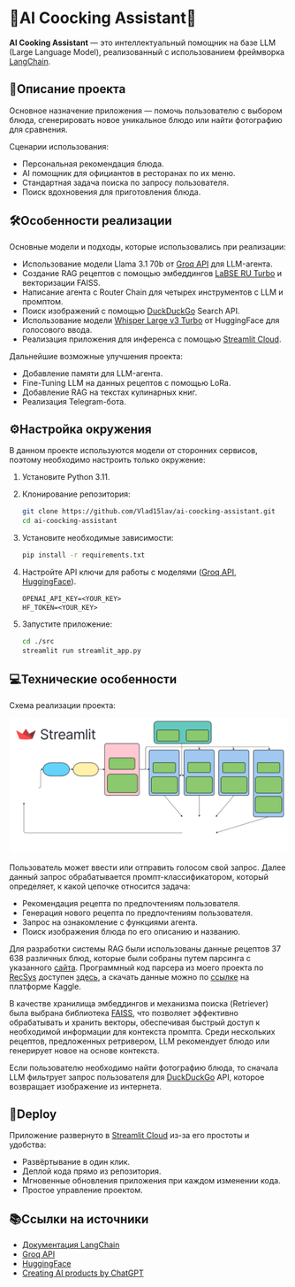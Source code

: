 # 🍳AI Coocking Assistant🤖

**AI Cooking Assistant** — это интеллектуальный помощник на базе LLM (Large Language Model), реализованный с использованием фреймворка [LangChain](https://langchain.com).

## 📖Описание проекта

Основное назначение приложения — помочь пользователю с выбором блюда, сгенерировать новое уникальное блюдо или найти фотографию для сравнения.

Сценарии использования:
- Персональная рекомендация блюда.
- AI помощник для официантов в ресторанах по их меню.
- Стандартная задача поиска по запросу пользователя.
- Поиск вдохновения для приготовления блюда.

## 🛠️Особенности реализации

Основные модели и подходы, которые использовались при реализации:
- Использование модели Llama 3.1 70b от [Groq API](https://console.groq.com) для LLM-агента.
- Создание RAG рецептов с помощью эмбеддингов [LaBSE RU Turbo](https://huggingface.co/sergeyzh/LaBSE-ru-turbo) и векторизации FAISS.
- Написание агента с Router Chain для четырех инструментов с LLM и промптом.
- Поиск изображений с помощью [DuckDuckGo](https://pypi.org/project/duckduckgo-search/#4-images---image-search-by-duckduckgocom) Search API.
- Использование модели [Whisper Large v3 Turbo](https://huggingface.co/openai/whisper-large-v3-turbo) от HuggingFace для голосового ввода.
- Реализация приложения для инференса с помощью [Streamlit Cloud](https://streamlit.io/cloud).

Дальнейшие возможные улучшения проекта:
- Добавление памяти для LLM-агента.
- Fine-Tuning LLM на данных рецептов с помощью LoRa.
- Добавление RAG на текстах кулинарных книг.
- Реализация Telegram-бота.

## ⚙️Настройка окружения
В данном проекте используются модели от сторонних сервисов, поэтому необходимо настроить только окружение:

1. Установите Python 3.11.

2. Клонирование репозитория:
    ```bash
    git clone https://github.com/Vlad15lav/ai-coocking-assistant.git
    cd ai-coocking-assistant
    ```

3. Установите необходимые зависимости:
    ```bash
    pip install -r requirements.txt
    ```

4. Настройте API ключи для работы с моделями ([Groq API](https://console.groq.com), [HuggingFace](https://huggingface.co/)).
    ```
    OPENAI_API_KEY=<YOUR_KEY>
    HF_TOKEN=<YOUR_KEY>
    ```

5. Запустите приложение:
    ```bash
    cd ./src
    streamlit run streamlit_app.py
    ```

## 💻Технические особенности

Схема реализации проекта:

<img src="./imgs/Project-Schema.svg">

Пользователь может ввести или отправить голосом свой запрос. Далее данный запрос обрабатывается промпт-классификатором, который определяет, к какой цепочке относится задача:
- Рекомендация рецепта по предпочтениям пользователя.
- Генерация нового рецепта по предпочтениям пользователя.
- Запрос на ознакомление с функциями агента.
- Поиск изображения блюда по его описанию и названию.

Для разработки системы RAG были использованы данные рецептов 37 638 различных блюд, которые были собраны путем парсинга с указанного [сайта](https://www.eda.ru). Программный код парсера из моего проекта по [RecSys](https://github.com/Vlad15lav/food-recsys) доступен [здесь](https://github.com/Vlad15lav/food-recsys/blob/main/notebooks/data-parser.ipynb), а скачать данные можно по [ссылке](https://www.kaggle.com/datasets/vlad15lav/recipes-corpus-textual-data-for-nlprecsys) на платформе Kaggle.

В качестве хранилища эмбеддингов и механизма поиска (Retriever) была выбрана библиотека [FAISS](https://python.langchain.com/docs/integrations/vectorstores/faiss/), что позволяет эффективно обрабатывать и хранить векторы, обеспечивая быстрый доступ к необходимой информации для контекста промпта. Среди нескольких рецептов, предложенных ретривером, LLM рекомендует блюдо или генерирует новое на основе контекста.

Если пользователю необходимо найти фотографию блюда, то сначала LLM фильтрует запрос пользователя для [DuckDuckGo](https://pypi.org/project/duckduckgo-search/#4-images---image-search-by-duckduckgocom) API, которое возвращает изображение из интернета.

## 🚀Deploy

Приложение развернуто в [Streamlit Cloud](https://ai-coocking-assistant.streamlit.app/) из-за его простоты и удобства:  
- Развёртывание в один клик.
- Деплой кода прямо из репозитория.
- Мгновенные обновления приложения при каждом изменении кода.
- Простое управление проектом.

## 📚Ссылки на источники
- [Документация LangChain](https://langchain.com/docs)
- [Groq API](https://console.groq.com)
- [HuggingFace](https://huggingface.co/)
- [Creating AI products by ChatGPT](https://stepik.org/course/178846/)
